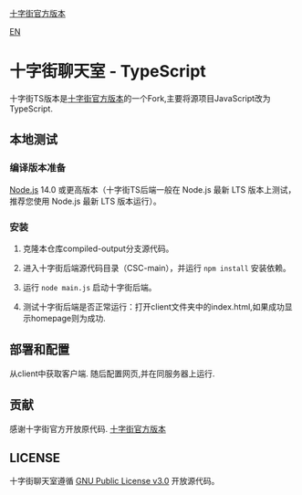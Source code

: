 [十字街官方版本](https://github.com/CrosSt-Chat/CSC-main/)

[EN](./README_EN.md)

# 十字街聊天室 - TypeScript

十字街TS版本是[十字街官方版本](https://github.com/CrosSt-Chat/CSC-main/)的一个Fork,主要将源项目JavaScript改为TypeScript.

## 本地测试

### 编译版本准备

[Node.js](https://nodejs.org/) 14.0 或更高版本（十字街TS后端一般在 Node.js 最新 LTS 版本上测试，推荐您使用 Node.js 最新 LTS 版本运行）。

### 安装

1. 克隆本仓库compiled-output分支源代码。

2. 进入十字街后端源代码目录（CSC-main），并运行 `npm install` 安装依赖。

3. 运行 `node main.js` 启动十字街后端。

4. 测试十字街后端是否正常运行：打开client文件夹中的index.html,如果成功显示homepage则为成功.

## 部署和配置

从client中获取客户端.
随后配置网页,并在同服务器上运行.

## 贡献

感谢十字街官方开放原代码.
[十字街官方版本](https://github.com/CrosSt-Chat/CSC-main/)

## LICENSE

十字街聊天室遵循 [GNU Public License v3.0](./LICENSE) 开放源代码。
